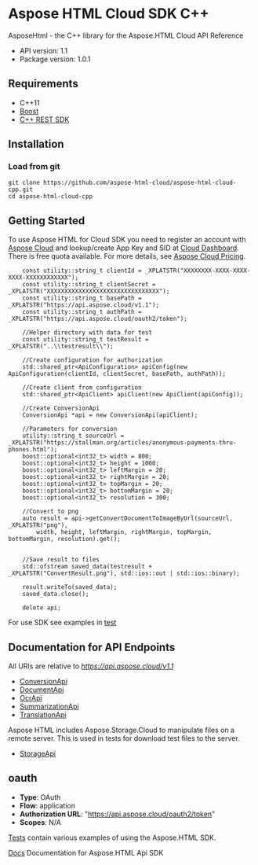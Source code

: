 # Aspose HTML Cloud SDK C++

AsposeHtml - the C++ library for the Aspose.HTML Cloud API Reference

- API version: 1.1
- Package version: 1.0.1

## Requirements
- C++11
- [Boost](https://www.boost.org/)
- [C++ REST SDK](https://github.com/Microsoft/cpprestsdk)

## Installation

### Load from git

    git clone https://github.com/aspose-html-cloud/aspose-html-cloud-cpp.git
    cd aspose-html-cloud-cpp

## Getting Started
To use Aspose HTML for Cloud SDK you need to register an account with [Aspose Cloud](https://www.aspose.cloud/) and lookup/create App Key and SID at [Cloud Dashboard](https://dashboard.aspose.cloud/#/apps). There is free quota available. For more details, see [Aspose Cloud Pricing](https://purchase.aspose.cloud/pricing).

```code
    const utility::string_t clientId = _XPLATSTR("XXXXXXXX-XXXX-XXXX-XXXX-XXXXXXXXXXXX");
    const utility::string_t clientSecret = _XPLATSTR("XXXXXXXXXXXXXXXXXXXXXXXXXXXXXXXX");
    const utility::string_t basePath = _XPLATSTR("https://api.aspose.cloud/v1.1");
    const utility::string_t authPath = _XPLATSTR("https://api.aspose.cloud/oauth2/token");

    //Helper directory with data for test
    const utility::string_t testResult = _XPLATSTR("..\\testresult\\");

    //Create configuration for authorization
    std::shared_ptr<ApiConfiguration> apiConfig(new ApiConfiguration(clientId, clientSecret, basePath, authPath));

    //Create client from configuration
    std::shared_ptr<ApiClient> apiClient(new ApiClient(apiConfig));
    
    //Create ConversionApi
    ConversionApi *api = new ConversionApi(apiClient);

    //Parameters for conversion
    utility::string_t sourceUrl = _XPLATSTR("https://stallman.org/articles/anonymous-payments-thru-phones.html");
    boost::optional<int32_t> width = 800;
    boost::optional<int32_t> height = 1000;
    boost::optional<int32_t> leftMargin = 20;
    boost::optional<int32_t> rightMargin = 20;
    boost::optional<int32_t> topMargin = 20;
    boost::optional<int32_t> bottomMargin = 20;
    boost::optional<int32_t> resolution = 300;
    
    //Convert to png
	auto result = api->getConvertDocumentToImageByUrl(sourceUrl, _XPLATSTR("png"),
		width, height, leftMargin, rightMargin, topMargin, bottomMargin, resolution).get();

        
    //Save result to files
    std::ofstream saved_data(testresult + _XPLATSTR("ConvertResult.png"), std::ios::out | std::ios::binary);

    result.writeTo(saved_data);
    saved_data.close();
    
    delete api;
```


For use SDK see examples in [test](./test/)

## Documentation for API Endpoints

All URIs are relative to *https://api.aspose.cloud/v1.1*   

- [ConversionApi](./docs/html/classcom_1_1aspose_1_1api_1_1_conversion_api.html)
- [DocumentApi](./docs/html/classcom_1_1aspose_1_1api_1_1_document_api.html)
- [OcrApi](./docs/html/classcom_1_1aspose_1_1api_1_1_ocr_api.html)
- [SummarizationApi](./docs/html/classcom_1_1aspose_1_1api_1_1_summarization_api.html)
- [TranslationApi](./docs/html/classcom_1_1aspose_1_1api_1_1_translation_api.html)

Aspose HTML includes Aspose.Storage.Cloud to manipulate files on a remote server. This is used in tests for download test files to the server.
- [StorageApi](./docs/html/classcom_1_1aspose_1_1api_1_1_storage_api.html)


## oauth

- **Type**: OAuth
- **Flow**: application
- **Authorization URL**: "https://api.aspose.cloud/oauth2/token"
- **Scopes**: N/A

[Tests](./test/) contain various examples of using the Aspose.HTML SDK.

[Docs](./docs/html/) Documentation for Aspose.HTML Api SDK
